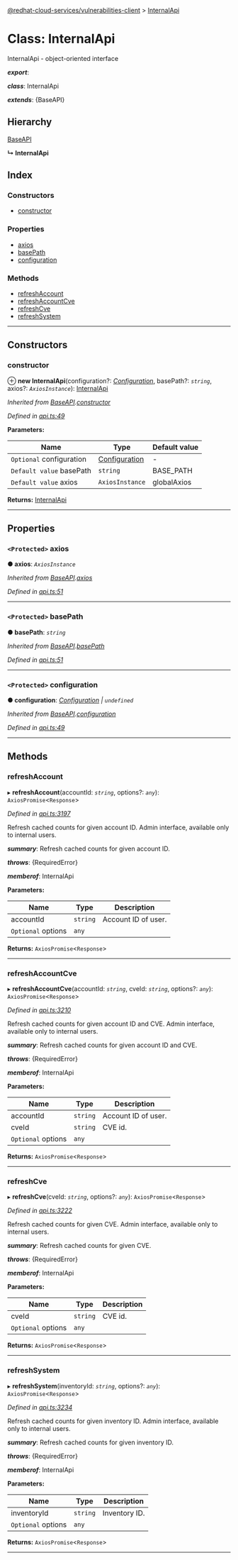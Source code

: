 [@redhat-cloud-services/vulnerabilities-client](../README.md) > [InternalApi](../classes/internalapi.md)

# Class: InternalApi

InternalApi - object-oriented interface

*__export__*: 

*__class__*: InternalApi

*__extends__*: {BaseAPI}

## Hierarchy

 [BaseAPI](baseapi.md)

**↳ InternalApi**

## Index

### Constructors

* [constructor](internalapi.md#constructor)

### Properties

* [axios](internalapi.md#axios)
* [basePath](internalapi.md#basepath)
* [configuration](internalapi.md#configuration)

### Methods

* [refreshAccount](internalapi.md#refreshaccount)
* [refreshAccountCve](internalapi.md#refreshaccountcve)
* [refreshCve](internalapi.md#refreshcve)
* [refreshSystem](internalapi.md#refreshsystem)

---

## Constructors

<a id="constructor"></a>

###  constructor

⊕ **new InternalApi**(configuration?: *[Configuration](configuration.md)*, basePath?: *`string`*, axios?: *`AxiosInstance`*): [InternalApi](internalapi.md)

*Inherited from [BaseAPI](baseapi.md).[constructor](baseapi.md#constructor)*

*Defined in [api.ts:49](https://github.com/karelhala/javascript-clients/blob/master/packages/vulnerabilities/api.ts#L49)*

**Parameters:**

| Name | Type | Default value |
| ------ | ------ | ------ |
| `Optional` configuration | [Configuration](configuration.md) | - |
| `Default value` basePath | `string` |  BASE_PATH |
| `Default value` axios | `AxiosInstance` |  globalAxios |

**Returns:** [InternalApi](internalapi.md)

___

## Properties

<a id="axios"></a>

### `<Protected>` axios

**● axios**: *`AxiosInstance`*

*Inherited from [BaseAPI](baseapi.md).[axios](baseapi.md#axios)*

*Defined in [api.ts:51](https://github.com/karelhala/javascript-clients/blob/master/packages/vulnerabilities/api.ts#L51)*

___
<a id="basepath"></a>

### `<Protected>` basePath

**● basePath**: *`string`*

*Inherited from [BaseAPI](baseapi.md).[basePath](baseapi.md#basepath)*

*Defined in [api.ts:51](https://github.com/karelhala/javascript-clients/blob/master/packages/vulnerabilities/api.ts#L51)*

___
<a id="configuration"></a>

### `<Protected>` configuration

**● configuration**: *[Configuration](configuration.md) \| `undefined`*

*Inherited from [BaseAPI](baseapi.md).[configuration](baseapi.md#configuration)*

*Defined in [api.ts:49](https://github.com/karelhala/javascript-clients/blob/master/packages/vulnerabilities/api.ts#L49)*

___

## Methods

<a id="refreshaccount"></a>

###  refreshAccount

▸ **refreshAccount**(accountId: *`string`*, options?: *`any`*): `AxiosPromise`<`Response`>

*Defined in [api.ts:3197](https://github.com/karelhala/javascript-clients/blob/master/packages/vulnerabilities/api.ts#L3197)*

Refresh cached counts for given account ID. Admin interface, available only to internal users.

*__summary__*: Refresh cached counts for given account ID.

*__throws__*: {RequiredError}

*__memberof__*: InternalApi

**Parameters:**

| Name | Type | Description |
| ------ | ------ | ------ |
| accountId | `string` |  Account ID of user. |
| `Optional` options | `any` |

**Returns:** `AxiosPromise`<`Response`>

___
<a id="refreshaccountcve"></a>

###  refreshAccountCve

▸ **refreshAccountCve**(accountId: *`string`*, cveId: *`string`*, options?: *`any`*): `AxiosPromise`<`Response`>

*Defined in [api.ts:3210](https://github.com/karelhala/javascript-clients/blob/master/packages/vulnerabilities/api.ts#L3210)*

Refresh cached counts for given account ID and CVE. Admin interface, available only to internal users.

*__summary__*: Refresh cached counts for given account ID and CVE.

*__throws__*: {RequiredError}

*__memberof__*: InternalApi

**Parameters:**

| Name | Type | Description |
| ------ | ------ | ------ |
| accountId | `string` |  Account ID of user. |
| cveId | `string` |  CVE id. |
| `Optional` options | `any` |

**Returns:** `AxiosPromise`<`Response`>

___
<a id="refreshcve"></a>

###  refreshCve

▸ **refreshCve**(cveId: *`string`*, options?: *`any`*): `AxiosPromise`<`Response`>

*Defined in [api.ts:3222](https://github.com/karelhala/javascript-clients/blob/master/packages/vulnerabilities/api.ts#L3222)*

Refresh cached counts for given CVE. Admin interface, available only to internal users.

*__summary__*: Refresh cached counts for given CVE.

*__throws__*: {RequiredError}

*__memberof__*: InternalApi

**Parameters:**

| Name | Type | Description |
| ------ | ------ | ------ |
| cveId | `string` |  CVE id. |
| `Optional` options | `any` |

**Returns:** `AxiosPromise`<`Response`>

___
<a id="refreshsystem"></a>

###  refreshSystem

▸ **refreshSystem**(inventoryId: *`string`*, options?: *`any`*): `AxiosPromise`<`Response`>

*Defined in [api.ts:3234](https://github.com/karelhala/javascript-clients/blob/master/packages/vulnerabilities/api.ts#L3234)*

Refresh cached counts for given inventory ID. Admin interface, available only to internal users.

*__summary__*: Refresh cached counts for given inventory ID.

*__throws__*: {RequiredError}

*__memberof__*: InternalApi

**Parameters:**

| Name | Type | Description |
| ------ | ------ | ------ |
| inventoryId | `string` |  Inventory ID. |
| `Optional` options | `any` |

**Returns:** `AxiosPromise`<`Response`>

___

